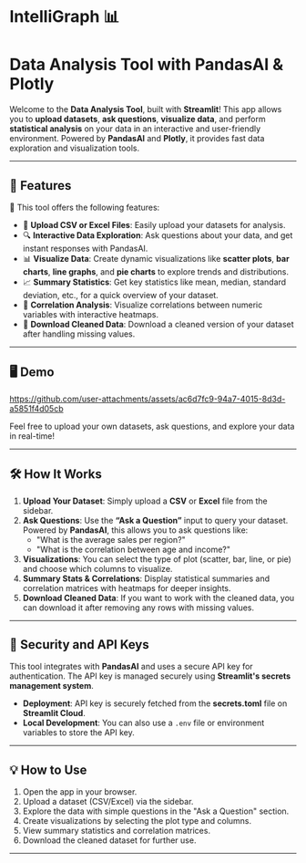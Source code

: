 ﻿# **IntelliGraph** 📊 

# **Data Analysis Tool with PandasAI & Plotly**

Welcome to the **Data Analysis Tool**, built with **Streamlit**! This app allows you to **upload datasets**, **ask questions**, **visualize data**, and perform **statistical analysis** on your data in an interactive and user-friendly environment. Powered by **PandasAI** and **Plotly**, it provides fast data exploration and visualization tools.

---

## 🚀 **Features**

🌟 This tool offers the following features:

- 📁 **Upload CSV or Excel Files**: Easily upload your datasets for analysis.
- 🔍 **Interactive Data Exploration**: Ask questions about your data, and get instant responses with PandasAI.
- 📊 **Visualize Data**: Create dynamic visualizations like **scatter plots**, **bar charts**, **line graphs**, and **pie charts** to explore trends and distributions.
- 📈 **Summary Statistics**: Get key statistics like mean, median, standard deviation, etc., for a quick overview of your dataset.
- 🔗 **Correlation Analysis**: Visualize correlations between numeric variables with interactive heatmaps.
- 💾 **Download Cleaned Data**: Download a cleaned version of your dataset after handling missing values.

---

## 🖥️ **Demo**
https://github.com/user-attachments/assets/ac6d7fc9-94a7-4015-8d3d-a5851f4d05cb


Feel free to upload your own datasets, ask questions, and explore your data in real-time!

---

## 🛠️ **How It Works**

1. **Upload Your Dataset**: Simply upload a **CSV** or **Excel** file from the sidebar.
2. **Ask Questions**: Use the **“Ask a Question”** input to query your dataset. Powered by **PandasAI**, this allows you to ask questions like:
   - "What is the average sales per region?"
   - "What is the correlation between age and income?"
3. **Visualizations**: You can select the type of plot (scatter, bar, line, or pie) and choose which columns to visualize.
4. **Summary Stats & Correlations**: Display statistical summaries and correlation matrices with heatmaps for deeper insights.
5. **Download Cleaned Data**: If you want to work with the cleaned data, you can download it after removing any rows with missing values.

---

## 🔐 **Security and API Keys**

This tool integrates with **PandasAI** and uses a secure API key for authentication. The API key is managed securely using **Streamlit's secrets management system**.

- **Deployment**: API key is securely fetched from the **secrets.toml** file on **Streamlit Cloud**.
- **Local Development**: You can also use a `.env` file or environment variables to store the API key.

---

## 💡 **How to Use**

1. Open the app in your browser.
2. Upload a dataset (CSV/Excel) via the sidebar.
3. Explore the data with simple questions in the "Ask a Question" section.
4. Create visualizations by selecting the plot type and columns.
5. View summary statistics and correlation matrices.
6. Download the cleaned dataset for further use.

---



